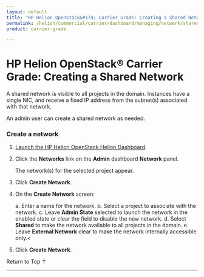 ```yaml
---
layout: default
title: "HP Helion OpenStack&#174; Carrier Grade: Creating a Shared Network"
permalink: /helion/commercial/carrier/dashboard/managing/network/shared/
product: carrier-grade

---
```

<!--UNDER REVISION-->

<script>

function PageRefresh {
onLoad="window.refresh"
}

PageRefresh();

</script>

<!--
<p style="font-size: small;"> <a href="/helion/commercial/carrier/ga1/install/">&#9664; PREV</a> | <a href="/helion/commercial/carrier/ga1/install-overview/">&#9650; UP</a> | <a href="/helion/commercial/carrier/ga1/">NEXT &#9654;</a></p> 
-->

# HP Helion OpenStack&#174; Carrier Grade: Creating a Shared Network

A shared network is visible to all projects in the domain. Instances have a single NIC, and receive a fixed IP address from the subnet(s) associated with that network. 

An admin user can create a shared network as needed. 

### Create a network

1. [Launch the HP Helion OpenStack Helion Dashboard](/helion/openstack/carrier/dashboard/login/).

2. Click the **Networks** link on the **Admin** dashboard **Network** panel.

	The network(s) for the selected project appear. 

3. Click **Create Network**.

4. On the **Create Network** screen:

	a. Enter a name for the network.
	b. Select a project to associate with the network.
	c. Leave **Admin State** selected to launch the network in the enabled state or clear the field to disable the new network.
	d. Select **Shared** to make the network available to all projects in the domain.
	e. Leave **External Network** clear to make the network internally accessible only.<

5. Click **Create Network**.  

<p><a href="#top" style="padding:14px 0px 14px 0px; text-decoration: none;"> Return to Top &#8593; </a></p>

----
